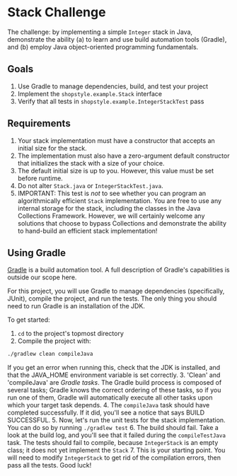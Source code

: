 # Stack Challenge
The challenge: by implementing a simple `Integer` stack in Java, demonstrate the ability (a) to learn and use build automation tools (Gradle), and (b) employ Java object-oriented programming fundamentals.

## Goals
1. Use Gradle to manage dependencies, build, and test your project
2. Implement the `shopstyle.example.Stack` interface
3. Verify that all tests in `shopstyle.example.IntegerStackTest` pass

## Requirements
1. Your stack implementation must have a constructor that accepts an initial size for the stack.
2. The implementation must also have a zero-argument default constructor that initializes the stack with a size of your choice.
3. The default initial size is up to you. However, this value must be set before runtime.
4. Do not alter `Stack.java` or `IntegerStackTest.java`.
5. IMPORTANT: This test is *not* to see whether you can program an algorithmically efficient `Stack` implementation. You
are free to use any internal storage for the stack, including the classes in the Java Collections Framework. However, we
will certainly welcome any solutions that choose to bypass Collections and demonstrate the ability to hand-build an
efficient stack implementation!

## Using Gradle
[Gradle](https://gradle.org) is a build automation tool. A full description of Gradle's capabilities is outside our scope here.

For this project, you will use Gradle to manage dependencies (specifically, JUnit), compile the project, and run the tests. The only thing you should need to run Gradle is an installation of the JDK.

To get started:

1. `cd` to the project's topmost directory
2. Compile the project with:

  ```bash
  ./gradlew clean compileJava
  ```

If you get an error when running this, check that the JDK is installed, and that the JAVA_HOME environment variable is set correctly.
3. 'Clean' and 'compileJava' are *Gradle tasks*. The Gradle build process is composed of several tasks; Gradle knows the correct ordering of these tasks, so if you run one of them, Gradle will automatically execute all other tasks upon which your target task depends.
4. The `compileJava` task should have completed successfully. If it did, you'll see a notice that says BUILD SUCCESSFUL.
5. Now, let's run the unit tests for the stack implementation. You can do so by running `./gradlew test`
6. The build should fail. Take a look at the build log, and you'll see that it failed during the `compileTestJava` task. The tests should fail to compile, because `IntegerStack` is an empty class; it does not yet implement the `Stack`
7. This is your starting point. You will need to modify `IntegerStack` to get rid of the compilation errors, then pass all the tests. Good luck!

